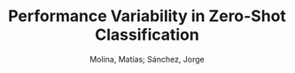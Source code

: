 ---
paperId: 51
author: Molina, Matías; Sánchez, Jorge 
publicationauthor: Molina, M. et al.
title: Performance Variability in Zero-Shot Classification
pdf: MOLINA_long_51.pdf
poster: MOLINA_long_51.png
alt: --
type: Oral
topic: Deep Learning
link: https://research.latinxinai.org/papers/neurips/2020/pdf/MOLINA_long_51.pdf
conference: neurips
year: 2020
tags: neurips-2020
location: Virtual
---